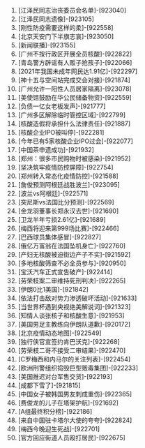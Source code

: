 
1. [江泽民同志治丧委员会名单]-[923040]
1. [江泽民同志遗像]-[923105]
1. [刚性防疫需要这样的柔]-[922558]
1. [北京天安门下半旗志哀]-[923050]
1. [新闻联播]-[923155]
1. [广州不按行政区开展全员核酸]-[922822]
1. [青岛警方辟谣有人贩子抢孩子]-[922066]
1. [2021年我国未成年网民达1.91亿]-[922297]
1. [神十五与空间站完成交会对接]-[921874]
1. [广州允许一阳性人员居家隔离]-[923078]
1. [美使馆鼓励在华公民储备物资]-[922559]
1. [负债一亿女老板发声]-[921777]
1. [广州多区解除临时管控区域]-[922799]
1. [核酸造假将承担什么法律责任]-[921887]
1. [核酸企业IPO被叫停]-[922281]
1. [今年已有5家核酸企业IPO过会]-[922077]
1. [中国茶申遗成功]-[921932]
1. [郑州：很多市民购物时被感染]-[921952]
1. [坚决筑牢疫情防控屏障]-[922754]
1. [郑州转入常态化疫情防控]-[921588]
1. [詹俊预测阿根廷战胜波兰]-[923095]
1. [波兰vs阿根廷]-[922571]
1. [突尼斯vs法国比分预测]-[922569]
1. [金龙羽董事长郑永汉去世]-[921690]
1. [卫龙半年亏损2.61亿]-[921689]
1. [梅西将迎来第999场比赛]-[922466]
1. [巴西球员集体感冒]-[922827]
1. [俄亿万富翁在法国坠机身亡]-[922760]
1. [产妇无核酸被迫街边产子不实]-[921592]
1. [多地核酸筛查不必全员参与]-[920950]
1. [宝沃汽车正式宣告破产]-[922414]
1. [劳荣枝案二审维持死刑判决]-[922265]
1. [伊朗0比1美国]-[921842]
1. [依法打击敌对势力渗透破坏活动]-[921633]
1. [当世界杯遇到央视绝美解说词]-[921323]
1. [知情人谈张核子和核酸生意]-[921953]
1. [美国男足主教练向伊朗队道歉]-[920172]
1. [北京疫情动态地图]-[922549]
1. [独行侠官宣签约肯巴沃克]-[922268]
1. [劳荣枝二哥不接受二审结果]-[922470]
1. [C罗梅西和内马尔的关注列表]-[922454]
1. [欧洲刑警组织捣毁巨型贩毒集团]-[922233]
1. [美国推迟对台军售交货]-[922193]
1. [成都下雪了]-[921815]
1. [中国女子被韩国男友刺成重伤]-[922365]
1. [费俊龙的儿子在塔架护航]-[921692]
1. [A组最终积分榜]-[922186]
1. [来自中国驻卡塔尔大使的夸夸]-[922824]
1. [梅西今晚迎生死战]-[922701]
1. [官方回应街道人员殴打居民]-[922675]